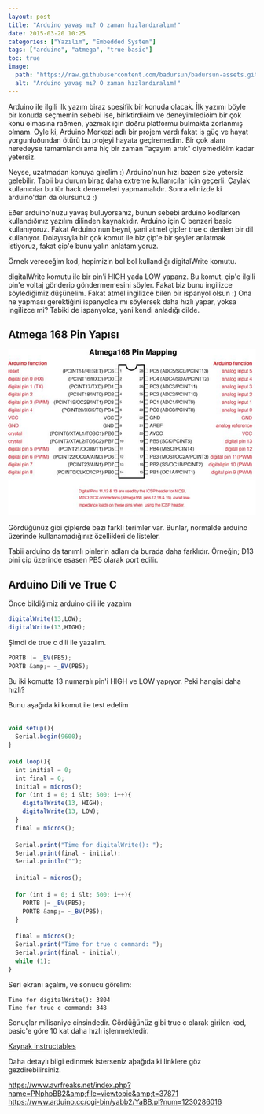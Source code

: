```yaml
---
layout: post
title: "Arduino yavaş mı? O zaman hızlandıralım!"
date: 2015-03-20 10:25
categories: ["Yazılım", "Embedded System"]
tags: ["arduino", "atmega", "true-basic"]
toc: true
image:
  path: "https://raw.githubusercontent.com/badursun/badursun-assets.github.io/refs/heads/main/img/0d6482d867b07eec4d0d6c209f922418.jpg"
  alt: "Arduino yavaş mı? O zaman hızlandıralım!"
---
```


Arduino ile ilgili ilk yazım biraz spesifik bir konuda olacak. İlk yazımı böyle bir konuda seçmemin sebebi ise, biriktirdiðim ve deneyimlediðim bir çok konu olmasına raðmen, yazmak için doðru platformu bulmakta zorlanmış olmam. Öyle ki, Arduino Merkezi adlı bir projem vardı fakat iş güç ve hayat yorgunluðundan ötürü bu projeyi hayata geçiremedim. Bir çok alanı neredeyse tamamlandı ama hiç bir zaman "açayım artık" diyemediðim kadar yetersiz.

Neyse, uzatmadan konuya girelim :) Arduino'nun hızı bazen size yetersiz gelebilir. Tabii bu durum biraz daha extreme kullanıcılar için geçerli. Çaylak kullanıcılar bu tür hack denemeleri yapmamalıdır. Sonra elinizde ki arduino'dan da olursunuz :)

Eðer arduino'nuzu yavaş buluyorsanız, bunun sebebi arduino kodlarken kullandıðınız yazılım dilinden kaynaklıdır. Arduino için C benzeri basic kullanıyoruz. Fakat Arduino'nun beyni, yani atmel çipler true c denilen bir dil kullanıyor. Dolayısıyla bir çok komut ile biz çip'e bir şeyler anlatmak istiyoruz, fakat çip'e bunu yalın anlatamıyoruz.

Örnek vereceğim kod, hepimizin bol bol kullandığı digitalWrite komutu.

digitalWrite komutu ile bir pin'i HIGH yada LOW yaparız. Bu komut, çip'e ilgili pin'e voltaj gönderip göndermemesini söyler. Fakat biz bunu ingilizce söylediğimiz düşünelim. Fakat atmel ingilizce bilen bir ispanyol olsun :) Ona ne yapması gerektiğini ispanyolca mı söylersek daha hızlı yapar, yoksa ingilizce mi? Tabiki de ispanyolca, yani kendi anladığı dilde.

## Atmega 168 Pin Yapısı
![Atmega 168 pin yapısı](https://raw.githubusercontent.com/badursun/badursun-assets.github.io/refs/heads/main/img/0d6482d867b07eec4d0d6c209f922418.jpg)

Gördüğünüz gibi çiplerde bazı farklı terimler var. Bunlar, normalde arduino üzerinde kullanamadığınız özellikleri de listeler.

Tabii arduino da tanımlı pinlerin adları da burada daha farklıdır. Örneğin; D13 pini çip üzerinde esasen PB5 olarak port edilir.

## Arduino Dili ve True C
Önce bildiğimiz arduino dili ile yazalım

```javascript
digitalWrite(13,LOW);
digitalWrite(13,HIGH);
```

Şimdi de true c dili ile yazalım.

```javascript
PORTB |= _BV(PB5);
PORTB &amp;= ~_BV(PB5);
```

Bu iki komutta 13 numaralı pin'i HIGH ve LOW yapıyor. Peki hangisi daha hızlı?

Bunu aşağıda ki komut ile test edelim

```javascript

void setup(){
  Serial.begin(9600);
}

void loop(){
  int initial = 0;
  int final = 0;
  initial = micros();
  for (int i = 0; i &lt; 500; i++){
    digitalWrite(13, HIGH);
    digitalWrite(13, LOW);
  }
  final = micros();

  Serial.print("Time for digitalWrite(): ");
  Serial.print(final - initial);
  Serial.println("");

  initial = micros();

  for (int i = 0; i &lt; 500; i++){
    PORTB |= _BV(PB5);
    PORTB &amp;= ~_BV(PB5);
  }

  final = micros();
  Serial.print("Time for true c command: ");
  Serial.print(final - initial);
  while (1);
}
```

Seri ekranı açalım, ve sonucu görelim:

```log
Time for digitalWrite(): 3804
Time for true c command: 348
```

Sonuçlar milisaniye cinsindedir. Gördüğünüz gibi true c olarak girilen kod, basic'e göre 10 kat daha hızlı işlenmektedir.

[Kaynak instructables](https://www.instructables.com/id/Arduino-is-Slow-and-how-to-fix-it/?ALLSTEPS)

Daha detaylı bilgi edinmek isterseniz aþağıda ki linklere göz gezdirebilirsiniz.

https://www.avrfreaks.net/index.php?name=PNphpBB2&amp;file=viewtopic&amp;t=37871
https://www.arduino.cc/cgi-bin/yabb2/YaBB.pl?num=1230286016